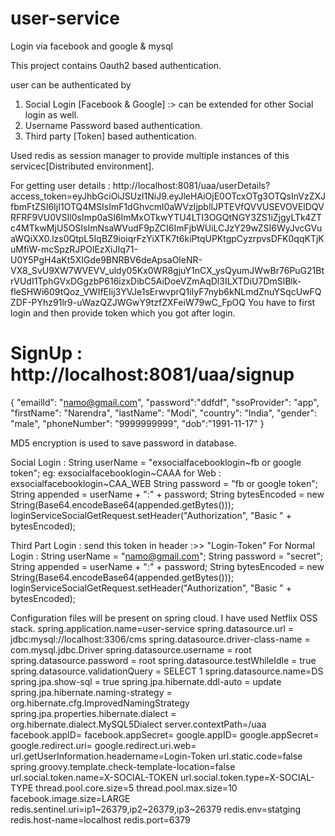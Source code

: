 # user-service
Login via facebook and google &amp; mysql

This project contains Oauth2 based authentication.

user can be authenticated by 
1. Social Login [Facebook & Google] :> can be extended for other Social login as well.
2. Username Password based authentication.
3. Third party [Token] based authentication. 

Used redis as session manager to provide multiple instances of this servicec[Distributed environment].

For getting user details :
http://localhost:8081/uaa/userDetails?access_token=eyJhbGciOiJSUzI1NiJ9.eyJleHAiOjE0OTcxOTg3OTQsInVzZXJfbmFtZSI6IjI1OTQ4MSIsImF1dGhvcml0aWVzIjpbIlJPTEVfQVVUSEVOVElDQVRFRF9VU0VSIl0sImp0aSI6ImMxOTkwYTU4LTI3OGQtNGY3ZS1iZjgyLTk4ZTc4MTkwMjU5OSIsImNsaWVudF9pZCI6ImFjbWUiLCJzY29wZSI6WyJvcGVuaWQiXX0.lzs0QtpL5IqBZ9ioiqrFzYiXTK7t6kiPtqUPKtgpCyzrpvsDFK0qqKTjKuMfiW-mcSpzRJPOlEzXiJIq71-U0Y5PgH4aKt5XIGde9BNRBV6deApsaOleNR-VX8_SvU9XW7WVEVV_uldy05Kx0WR8gjuY1nCX_ysQyumJWwBr76PuG21BtrVUdI1TphGVxDGgzbP616izxDibC5AiDoeVZmAqDl3ILXTDiU7DmSlBlk-fleSHWi609tQoz_VWIfEIij3YVJe1sErwvprQ1iIyF7nyb6kNLmdZnuYSqcUwFQZDF-PYhz91lr9-uWazQZJWGwY9tzfZXFeiW79wC_FpOQ
You have to first login and then provide token which you got after login.

SignUp :
http://localhost:8081/uaa/signup
=====
{
    "emailId": "namo@gmail.com",
   "password":"ddfdf",
    "ssoProvider": "app",
    "firstName": "Narendra",
    "lastName": "Modi",
    "country": "India",
    "gender": "male",
    "phoneNumber": "9999999999",
    "dob":"1991-11-17"
}

MD5 encryption is used to save password in database.

Social Login : 
String userName = "exsocialfacebooklogin~fb or google token"; eg: exsocialfacebooklogin~CAAA for Web : exsocialfacebooklogin~CAA_WEB
String password = "fb or google token";
String appended = userName + ":" + password;
String bytesEncoded = new String(Base64.encodeBase64(appended.getBytes()));
loginServiceSocialGetRequest.setHeader("Authorization",
				 "Basic " + bytesEncoded);
				 
Third Part Login : send this token in header :>> "Login-Token"
For Normal Login : 
        String userName = "namo@gmail.com";
				String password = "secret";
				String appended = userName + ":" + password;
				String bytesEncoded = new String(Base64.encodeBase64(appended.getBytes()));
				loginServiceSocialGetRequest.setHeader("Authorization",
				 "Basic " + bytesEncoded);
				 
				 


Configuration files will be present on spring cloud. I have used Netflix OSS stack.
spring.application.name=user-service
spring.datasource.url = jdbc:mysql://localhost:3306/cms
spring.datasource.driver-class-name = com.mysql.jdbc.Driver
spring.datasource.username = root
spring.datasource.password = root
spring.datasource.testWhileIdle = true
spring.datasource.validationQuery = SELECT 1
spring.datasource.name=DS
spring.jpa.show-sql = true
spring.jpa.hibernate.ddl-auto = update
spring.jpa.hibernate.naming-strategy = org.hibernate.cfg.ImprovedNamingStrategy
spring.jpa.properties.hibernate.dialect = org.hibernate.dialect.MySQL5Dialect
server.contextPath=/uaa
facebook.appID=
facebook.appSecret=
google.appID=
google.appSecret=
google.redirect.uri=
google.redirect.uri.web=
url.getUserInformation.headername=Login-Token
url.static.code=false
spring.groovy.template.check-template-location=false
url.social.token.name=X-SOCIAL-TOKEN
url.social.token.type=X-SOCIAL-TYPE
thread.pool.core.size=5
thread.pool.max.size=10
facebook.image.size=LARGE
redis.sentinel.uri=ip1~26379,ip2~26379,ip3~26379
redis.env=statging
redis.host-name=localhost
redis.port=6379
